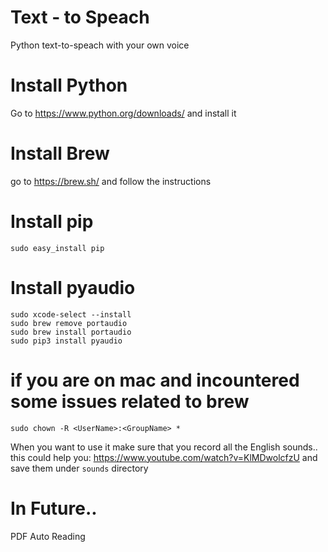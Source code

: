 # Text - to Speach
Python text-to-speach with your own voice

# Install Python
Go to https://www.python.org/downloads/ and install it

# Install Brew
go to https://brew.sh/ and follow the instructions

# Install pip
```terminal
sudo easy_install pip
```

# Install pyaudio
```terminal
sudo xcode-select --install
sudo brew remove portaudio
sudo brew install portaudio
sudo pip3 install pyaudio
```

# if you are on mac and incountered some issues related to brew
```sudo chown -R <UserName>:<GroupName> *```

When you want to use it make sure that you record all the English sounds..
this could help you: 
https://www.youtube.com/watch?v=KlMDwolcfzU
and save them under ```sounds``` directory

# In Future..
PDF Auto Reading
